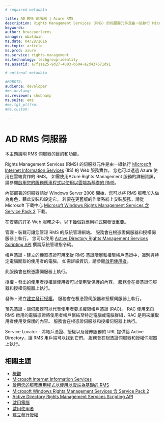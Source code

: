 ```yaml
---
# required metadata

title: AD RMS 伺服器 | Azure RMS
description: Rights Management Services (RMS) 的伺服器元件是由一組執行 Microsoft Internet Information Services 的 Web 服務實作。
keywords:
author: bruceperlerms
manager: mbaldwin
ms.date: 04/28/2016
ms.topic: article
ms.prod: azure
ms.service: rights-management
ms.technology: techgroup-identity
ms.assetid: a7f11e25-9d27-4083-b604-a2d437671d91

# optional metadata

#ROBOTS:
audience: developer
#ms.devlang:
ms.reviewer: shubhamp
ms.suite: ems
#ms.tgt_pltfrm:
#ms.custom:

---
```


# AD RMS 伺服器

本主題說明 RMS 伺服器的目的和功能。

Rights Management Services (RMS) 的伺服器元件是由一組執行 [Microsoft Internet Information Services](http://www.iis.net/overview) (IIS) 的 Web 服務實作。 您也可以透過 Azure 使用在雲端實作的 RMS。 如需使用Azure Rights Management 服務的詳細資訊，請參閱[啟用您的服務應用程式以使用以雲端為基礎的 RMS](how-to-use-file-api-with-aadrm-cloud.md)。

內部部署的伺服器請從 Windows Server 2008 開始，您可以將 RMS 服務加入做為角色，藉此安裝和設定它。 若要在更舊版的作業系統上安裝服務，請從 Microsoft 下載中心 [Microsoft Windows Rights Management Services 含 Service Pack 2](http://www.microsoft.com/download/en/details.aspx?id=4909) 下載。

在安裝的許多 Web 服務之中，以下幾個對應用程式開發很重要。

管理 - 裝載可讓您管理 RMS 的系統管理網站。 服務會在根憑證伺服器和授權伺服器上執行。 您可以使用 [Active Directory Rights Management Services Scripting API](https://msdn.microsoft.com/library/Bb968797) 撰寫系統管理指令碼。

帳戶憑證 - 建立的機器憑證可用來從 RMS 憑證階層和權限帳戶憑證中，識別與特定電腦關聯的使用者的電腦。 如需詳細資訊，請參閱[啟用使用者](https://msdn.microsoft.com/library/Cc530378)。

此服務會在根憑證伺服器上執行。

授權 - 發出的使用者授權讓使用者可以使用受保護的內容。 服務會在根憑證伺服器和授權伺服器上執行。

發佈 - 建立[建立發行授權](https://msdn.microsoft.com/library/Aa362355)。 服務會在根憑證伺服器和授權伺服器上執行。

預先憑證 - 讓伺服器可以代表使用者要求權限帳戶憑證 (RAC)。 RAC 使用來自 RMS 啟用的電腦憑證將使用者帳戶繫結至特定電腦或電腦群組，RAC 是用來讓取用者使用受保護的內容。 服務會在根憑證伺服器和授權伺服器上執行。

Service Locator - 將帳戶憑證、授權以及發佈服務的 URL 提供給 Active Directory，讓 RMS 用戶端可以找到它們。 服務會在根憑證伺服器和授權伺服器上執行。

 

## 相關主題 ##
* [概觀](ad-rms-overview.md)
* [Microsoft Internet Information Services](http://www.iis.net/overview)
* [啟用您的服務應用程式以使用以雲端為基礎的 RMS](how-to-use-file-api-with-aadrm-cloud.md)
* [Microsoft Windows Rights Management Services 含 Service Pack 2](http://www.microsoft.com/download/en/details.aspx?id=4909)
* [Active Directory Rights Management Services Scripting API](https://msdn.microsoft.com/library/Bb968797)
* [啟用電腦](https://msdn.microsoft.com/library/Cc530377)
* [啟用使用者](https://msdn.microsoft.com/library/Cc530378)
* [建立發行授權](https://msdn.microsoft.com/library/Aa362355)

 

 


<!--HONumber=Apr16_HO3-->


